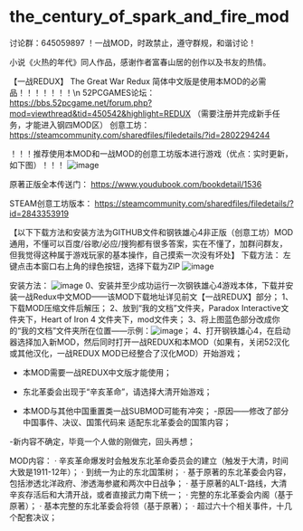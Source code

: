 # the_century_of_spark_and_fire_mod

讨论群：645059897
！一战MOD，时政禁止，遵守群规，和谐讨论！

小说《火热的年代》同人作品，感谢作者富春山居的创作以及书友的热情。

【一战REDUX】
The Great War Redux 简体中文版是使用本MOD的必需品！！！！！！！\n
52PCGAMES论坛：https://bbs.52pcgame.net/forum.php?mod=viewthread&tid=450542&highlight=REDUX （需要注册并完成新手任务，才能进入钢四MOD区）
创意工坊：https://steamcommunity.com/sharedfiles/filedetails/?id=2802294244

！！！推荐使用本MOD和一战MOD的创意工坊版本进行游戏（优点：实时更新，如下图）！！！
![image](https://user-images.githubusercontent.com/44506927/182624268-7272b803-d945-4231-8b76-1efd35781665.png)


原著正版全本传送门：
https://www.youdubook.com/bookdetail/1536

STEAM创意工坊版本：
https://steamcommunity.com/sharedfiles/filedetails/?id=2843353919

【以下下载方法和安装方法为GITHUB文件和钢铁雄心4非正版（创意工坊）MOD通用，不懂可以百度/谷歌/必应/搜狗都有很多答案，实在不懂了，加群问群友，但我觉得这种属于游戏玩家的基本操作，自己摸索一次没有坏处】
下载方法：
左键点击本窗口右上角的绿色按钮，选择下载为ZIP
![image](https://user-images.githubusercontent.com/44506927/182621019-eeb4ec70-b645-42e2-bf6a-d4d85f493082.png)

安装方法：
![image](https://user-images.githubusercontent.com/44506927/182621564-819cbccf-4d44-46a4-8c05-1cb8dc8b38d3.png)
0、安装并至少成功运行一次钢铁雄心4游戏本体，下载并安装一战Redux中文MOD——该MOD下载地址详见前文【一战REDUX】部分；
1、下载MOD压缩文件后解压；
2、放到“我的文档”文件夹，Paradox Interactive文件夹下，Heart of Iron 4 文件夹下，mod文件夹；
3、将上图蓝色部分改成你的“我的文档”文件夹所在位置——示例：![image](https://user-images.githubusercontent.com/44506927/182622546-4bc32140-e7a4-4c6e-a8f2-9c9c14f8fe68.png)；
4、打开钢铁雄心4，在启动器选择加入新MOD，然后同时打开一战REDUX和本MOD（如果有，关闭52汉化或其他汉化，一战REDUX MOD已经整合了汉化MOD）开始游戏；



- 本MOD需要一战REDUX中文版才能使用；

- 东北革委会出现于“辛亥革命”，请选择大清开始游戏；

- 本MOD与其他中国重置类一战SUBMOD可能有冲突；
-原因——修改了部分中国事件、决议、国策代码来
适配东北革委会的国策内容；

-新内容不确定，毕竟一个人做的刚做完，回头再想；

MOD内容：
· 辛亥革命爆发时会触发东北革命委员会的建立（触发于大清，时间大致是1911-12年）；
· 到统一为止的东北国策树；
· 基于原著的东北革委会内容，包括渗透北洋政府、渗透海参崴和两次中日战争；
· 基于原著的ALT-路线，大清辛亥存活后和大清开战，或者直接武力南下统一；
· 完整的东北革委会内阁（基于原著）；
· 基本完整的东北革委会将领（基于原著）；
· 超过六十个相关事件，十几个配套决议；
